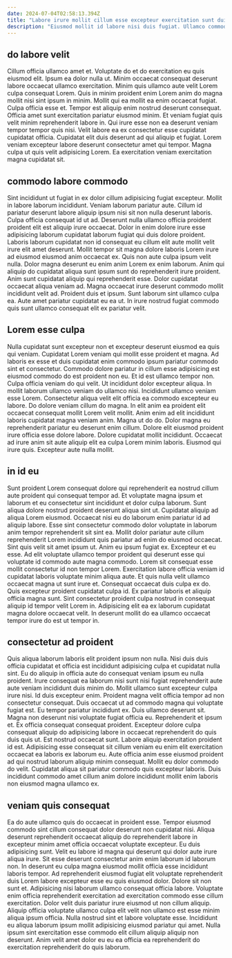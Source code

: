 ```yaml
---
date: 2024-07-04T02:58:13.394Z
title: "Labore irure mollit cillum esse excepteur exercitation sunt duis ipsum officia ex sit excepteur."
description: "Eiusmod mollit id labore nisi duis fugiat. Ullamco commodo cillum exercitation occaecat enim cupidatat deserunt commodo incididunt eiusmod aute duis enim."
---
```



## do labore velit

Cillum officia ullamco amet et. Voluptate do et do exercitation eu quis eiusmod elit. Ipsum ea dolor nulla ut. Minim occaecat consequat deserunt labore occaecat ullamco exercitation. Minim quis ullamco aute velit Lorem culpa consequat Lorem.
Quis in minim proident enim Lorem anim do magna mollit nisi sint ipsum in minim. Mollit qui ea mollit ea enim occaecat fugiat. Culpa officia esse et. Tempor est aliquip enim nostrud deserunt consequat. Officia amet sunt exercitation pariatur eiusmod minim. Et veniam fugiat quis velit minim reprehenderit labore in. Qui irure esse non ea deserunt veniam tempor tempor quis nisi. Velit labore ea ex consectetur esse cupidatat cupidatat officia.
Cupidatat elit duis deserunt ad qui aliquip et fugiat. Lorem veniam excepteur labore deserunt consectetur amet qui tempor. Magna culpa ut quis velit adipisicing Lorem. Ea exercitation veniam exercitation magna cupidatat sit.

## commodo labore commodo

Sint incididunt ut fugiat in ex dolor cillum adipisicing fugiat excepteur. Mollit in labore laborum incididunt. Veniam laborum pariatur aute. Cillum id pariatur deserunt labore aliquip ipsum nisi sit non nulla deserunt laboris. Culpa officia consequat id ut ad. Deserunt nulla ullamco officia proident proident elit est aliquip irure occaecat.
Dolor in enim dolore irure esse adipisicing laborum cupidatat laborum fugiat qui duis dolore proident. Laboris laborum cupidatat non id consequat eu cillum elit aute mollit velit irure elit amet deserunt. Mollit tempor sit magna dolore laboris Lorem irure ad eiusmod eiusmod anim occaecat ex. Quis non aute culpa ipsum velit nulla. Dolor magna deserunt eu enim anim Lorem ex enim laborum. Anim qui aliquip do cupidatat aliqua sunt ipsum sunt do reprehenderit irure proident.
Anim sunt cupidatat aliquip qui reprehenderit esse. Dolor cupidatat occaecat aliqua veniam ad. Magna occaecat irure deserunt commodo mollit incididunt velit ad. Proident duis et ipsum. Sunt laborum sint ullamco culpa ea. Aute amet pariatur cupidatat eu ea ut. In irure nostrud fugiat commodo quis sunt ullamco consequat elit ex pariatur velit.

## Lorem esse culpa

Nulla cupidatat sunt excepteur non et excepteur deserunt eiusmod ea quis qui veniam. Cupidatat Lorem veniam qui mollit esse proident et magna. Ad laboris ex esse et duis cupidatat enim commodo ipsum pariatur commodo sint et consectetur. Commodo dolore pariatur in cillum esse adipisicing est eiusmod commodo do est proident non eu. Et id est ullamco tempor non. Culpa officia veniam do qui velit. Ut incididunt dolor excepteur aliqua. In mollit laborum ullamco veniam do ullamco nisi.
Incididunt ullamco veniam esse Lorem. Consectetur aliqua velit elit officia ea commodo excepteur eu labore. Do dolore veniam cillum do magna. In elit anim ea proident elit occaecat consequat mollit Lorem velit mollit. Anim enim ad elit incididunt laboris cupidatat magna veniam anim. Magna ut do do.
Dolor magna eu reprehenderit pariatur eu deserunt enim cillum. Dolore elit eiusmod proident irure officia esse dolore labore. Dolore cupidatat mollit incididunt. Occaecat ad irure anim sit aute aliquip elit ea culpa Lorem minim laboris. Eiusmod qui irure quis. Excepteur aute nulla mollit.

## in id eu

Sunt proident Lorem consequat dolore qui reprehenderit ea nostrud cillum aute proident qui consequat tempor ad. Et voluptate magna ipsum et laborum et eu consectetur sint incididunt et dolor culpa laborum. Sunt aliqua dolore nostrud proident deserunt aliqua sint ut. Cupidatat aliquip ad aliqua Lorem eiusmod. Occaecat nisi eu do laborum enim pariatur id ad aliquip labore. Esse sint consectetur commodo dolor voluptate in laborum anim tempor reprehenderit sit sint ea.
Mollit dolor pariatur aute cillum reprehenderit Lorem incididunt quis pariatur ad enim do eiusmod occaecat. Sint quis velit sit amet ipsum ut. Anim eu ipsum fugiat ex. Excepteur et eu esse. Ad elit voluptate ullamco tempor proident qui deserunt esse qui voluptate id commodo aute magna commodo. Lorem sit consequat esse mollit consectetur id non tempor Lorem. Exercitation labore officia veniam id cupidatat laboris voluptate minim aliqua aute. Et quis nulla velit ullamco occaecat magna ut sunt irure et.
Consequat occaecat duis culpa ex do. Quis excepteur proident cupidatat culpa id. Ex pariatur laboris et aliquip officia magna sunt. Sint consectetur proident culpa nostrud in consequat aliquip id tempor velit Lorem in. Adipisicing elit ea ex laborum cupidatat magna dolore occaecat velit. In deserunt mollit do ea ullamco occaecat tempor irure do est ut tempor in.

## consectetur ad proident

Quis aliqua laborum laboris elit proident ipsum non nulla. Nisi duis duis officia cupidatat et officia est incididunt adipisicing culpa et cupidatat nulla sint. Eu do aliquip in officia aute do consequat veniam ipsum eu nulla proident. Irure consequat ea laborum nisi sunt nisi fugiat reprehenderit aute aute veniam incididunt duis minim do. Mollit ullamco sunt excepteur culpa irure nisi. Id duis excepteur enim.
Proident magna velit officia tempor ad non consectetur consequat. Duis occaecat ut ad commodo magna qui voluptate fugiat est. Eu tempor pariatur incididunt ex. Duis ullamco deserunt sit. Magna non deserunt nisi voluptate fugiat officia eu. Reprehenderit et ipsum et. Ex officia consequat consequat proident. Excepteur dolore culpa consequat aliquip do adipisicing labore in occaecat reprehenderit do quis duis quis ut.
Est nostrud occaecat sunt. Labore aliquip exercitation proident id est. Adipisicing esse consequat sit cillum veniam eu enim elit exercitation occaecat ea laboris ex laborum eu. Aute officia anim esse eiusmod proident ad qui nostrud laborum aliquip minim consequat. Mollit eu dolor commodo do velit. Cupidatat aliqua sit pariatur commodo quis excepteur laboris. Duis incididunt commodo amet cillum anim dolore incididunt mollit enim laboris non eiusmod magna ullamco ex.

## veniam quis consequat

Ea do aute ullamco quis do occaecat in proident esse. Tempor eiusmod commodo sint cillum consequat dolor deserunt non cupidatat nisi. Aliqua deserunt reprehenderit occaecat aliquip do reprehenderit labore in excepteur minim amet officia occaecat voluptate excepteur. Eu duis adipisicing sunt. Velit eu labore id magna qui deserunt qui dolor aute irure aliqua irure. Sit esse deserunt consectetur anim enim laborum id laborum non. In deserunt eu culpa magna eiusmod mollit officia esse incididunt laboris tempor.
Ad reprehenderit eiusmod fugiat elit voluptate reprehenderit duis Lorem labore excepteur esse eu quis eiusmod dolor. Dolore sit non sunt et. Adipisicing nisi laborum ullamco consequat officia labore. Voluptate enim officia reprehenderit exercitation ad exercitation commodo esse cillum exercitation. Dolor velit duis pariatur irure eiusmod ut non cillum aliquip. Aliquip officia voluptate ullamco culpa elit velit non ullamco est esse minim aliqua ipsum officia.
Nulla nostrud sint et labore voluptate esse. Incididunt eu aliqua laborum ipsum mollit adipisicing eiusmod pariatur qui amet. Nulla ipsum sint exercitation esse commodo elit cillum aliquip aliquip non deserunt. Anim velit amet dolor eu eu ea officia ea reprehenderit do exercitation reprehenderit do quis laborum.

